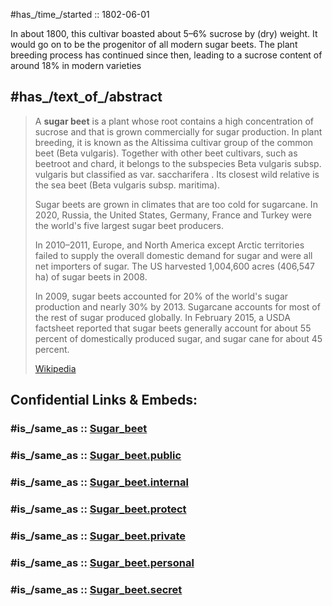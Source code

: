 ﻿---
aliases:
- Zuckerrübe
- "sugar beet"
---

#has_/time_/started :: 1802-06-01 

In about 1800, this cultivar boasted about 5–6% sucrose by (dry) weight.
It would go on to be the progenitor of all modern sugar beets.
The plant breeding process has continued since then, 
leading to a sucrose content of around 18% in modern varieties

## #has_/text_of_/abstract 


> A **sugar beet** is a plant whose root contains a high concentration of sucrose 
> and that is grown commercially for sugar production. 
> In plant breeding, it is known as the Altissima cultivar group of the common beet (Beta vulgaris). 
> Together with other beet cultivars, such as beetroot and chard, 
> it belongs to the subspecies Beta vulgaris subsp. vulgaris but classified as var. saccharifera . 
> Its closest wild relative is the sea beet (Beta vulgaris subsp. maritima).
>
> Sugar beets are grown in climates that are too cold for sugarcane. 
> In 2020, Russia, the United States, Germany, France and Turkey 
> were the world's five largest sugar beet producers. 
> 
> In 2010–2011, Europe, and North America except Arctic territories 
> failed to supply the overall domestic demand for sugar and were all net importers of sugar. 
> The US harvested 1,004,600 acres (406,547 ha) of sugar beets in 2008. 
> 
> In 2009, sugar beets accounted for 20% of the world's sugar production and nearly 30% by 2013. 
> Sugarcane accounts for most of the rest of sugar produced globally. 
> In February 2015, a USDA factsheet reported 
> that sugar beets generally account for about 55 percent of domestically produced sugar, 
> and sugar cane for about 45 percent.
>
> [Wikipedia](https://en.wikipedia.org/wiki/Sugar%20beet)


## Confidential Links & Embeds: 

### #is_/same_as :: [Sugar_beet](/_Standards/bio/Metabolism/Nutrition/Carbohydrate/Sugar_beet.md) 

### #is_/same_as :: [Sugar_beet.public](/_public/bio/Metabolism/Nutrition/Carbohydrate/Sugar_beet.public.md) 

### #is_/same_as :: [Sugar_beet.internal](/_internal/bio/Metabolism/Nutrition/Carbohydrate/Sugar_beet.internal.md) 

### #is_/same_as :: [Sugar_beet.protect](/_protect/bio/Metabolism/Nutrition/Carbohydrate/Sugar_beet.protect.md) 

### #is_/same_as :: [Sugar_beet.private](/_private/bio/Metabolism/Nutrition/Carbohydrate/Sugar_beet.private.md) 

### #is_/same_as :: [Sugar_beet.personal](/_personal/bio/Metabolism/Nutrition/Carbohydrate/Sugar_beet.personal.md) 

### #is_/same_as :: [Sugar_beet.secret](/_secret/bio/Metabolism/Nutrition/Carbohydrate/Sugar_beet.secret.md)

